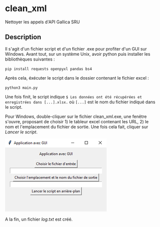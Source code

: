 # clean_xml
Nettoyer les appels d'API Gallica SRU

## Description
Il s'agit d'un fichier script et d'un fichier .exe pour profiter d'un GUI sur Windows.
Avant tout, sur un système Unix, avoir python puis installer les bibliothèques suivantes :

`pip install requests openpyxl pandas bs4`

Après cela, éxécuter le script dans le dossier contenant le fichier excel : 

`python3 main.py`

Une fois finit, le script indique `$ Les données ont été récupérées et enregistrées dans [...].xlsx.` où `[...]` est le nom du fichier indiqué dans le script.

Pour Windows, double-cliquer sur le fichier clean_xml.exe, une fenêtre s'ouvre, proposant de choisir 1) le tableur excel contenant les URL, 2) le nom et l'emplacement du fichier de sortie.
Une fois cela fait, cliquer sur _Lancer le script_.

![GUI](/GUI.png)

A la fin, un fichier _log.txt_ est créé.
